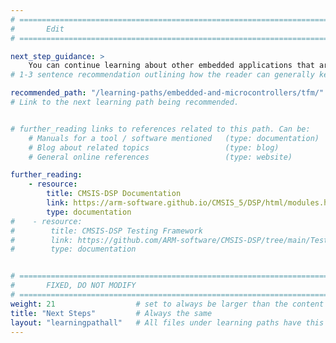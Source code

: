 ```yaml
---
# ================================================================================
#       Edit
# ================================================================================

next_step_guidance: >
    You can continue learning about other embedded applications that are available to run on Arm FVPs. The Learning Path on running TF-M tests is a great next step.
# 1-3 sentence recommendation outlining how the reader can generally keep learning about these topics, and a specific explanation of why the next step is being recommended.

recommended_path: "/learning-paths/embedded-and-microcontrollers/tfm/"
# Link to the next learning path being recommended.


# further_reading links to references related to this path. Can be:
    # Manuals for a tool / software mentioned   (type: documentation)
    # Blog about related topics                 (type: blog)
    # General online references                 (type: website) 

further_reading:
    - resource:
        title: CMSIS-DSP Documentation
        link: https://arm-software.github.io/CMSIS_5/DSP/html/modules.html
        type: documentation
#    - resource:
#        title: CMSIS-DSP Testing Framework
#        link: https://github.com/ARM-software/CMSIS-DSP/tree/main/Testing
#        type: documentation


# ================================================================================
#       FIXED, DO NOT MODIFY
# ================================================================================
weight: 21                  # set to always be larger than the content in this path, and one more than 'review'
title: "Next Steps"         # Always the same
layout: "learningpathall"   # All files under learning paths have this same wrapper
---
```

